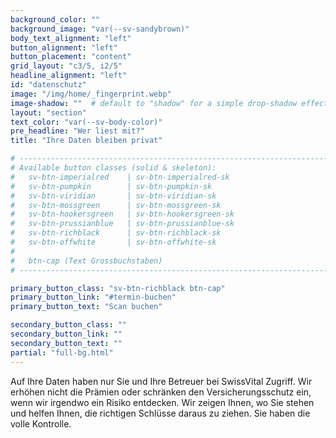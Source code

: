 ```yaml
---
background_color: ""
background_image: "var(--sv-sandybrown)"
body_text_alignment: "left"
button_alignment: "left"
button_placement: "content"
grid_layout: "c3/5, i2/5"
headline_alignment: "left"
id: "datenschutz"
image: "/img/home/_fingerprint.webp"
image-shadow: ""  # default to "shadow" for a simple drop-shadow effect
layout: "section"
text_color: "var(--sv-body-color)"
pre_headline: "Wer liest mit?" 
title: "Ihre Daten bleiben privat"

# ------------------------------------------------------------------------------
# Available button classes (solid & skeleton):
#   sv-btn-imperialred    | sv-btn-imperialred-sk
#   sv-btn-pumpkin        | sv-btn-pumpkin-sk
#   sv-btn-viridian       | sv-btn-viridian-sk
#   sv-btn-mossgreen      | sv-btn-mossgreen-sk
#   sv-btn-hookersgreen   | sv-btn-hookersgreen-sk
#   sv-btn-prussianblue   | sv-btn-prussianblue-sk
#   sv-btn-richblack      | sv-btn-richblack-sk
#   sv-btn-offwhite       | sv-btn-offwhite-sk
#
#   btn-cap (Text Grossbuchstaben)
# ------------------------------------------------------------------------------

primary_button_class: "sv-btn-richblack btn-cap"
primary_button_link: "#termin-buchen"
primary_button_text: "Scan buchen"

secondary_button_class: ""
secondary_button_link: ""
secondary_button_text: ""
partial: "full-bg.html"
---
```


Auf Ihre Daten haben nur Sie und Ihre Betreuer bei SwissVital Zugriff. Wir erhöhen nicht die Prämien oder schränken den Versicherungsschutz ein, wenn wir irgendwo ein Risiko entdecken. Wir zeigen Ihnen, wo Sie stehen und helfen Ihnen, die richtigen Schlüsse daraus zu ziehen. Sie haben die volle Kontrolle.